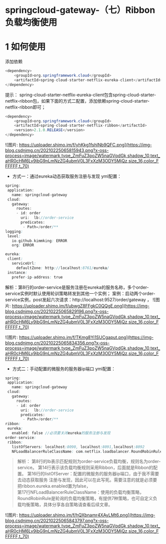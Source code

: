 ﻿
# springcloud-gateway-（七）Ribbon负载均衡使用
# 1 如何使用
添加依赖
```Java
<dependency>
    <groupId>org.springframework.cloud</groupId>
    <artifactId>spring-cloud-starter-netflix-eureka-client</artifactId>
</dependency>
```

提示： spring-cloud-starter-netflix-eureka-client包含spring-cloud-starter-netflix-ribbon包，如果下面的方式二配置，添加依赖spring-cloud-starter-netflix-ribbon即可；
```Java
<dependency>
    <groupId>org.springframework.cloud</groupId>
    <artifactId>spring-cloud-starter-netflix-ribbon</artifactId>
    <version>2.1.0.RELEASE</version>
</dependency>
```
![图片: https://uploader.shimo.im/f/yhKkg1fshlNb9QFC.png](https://img-blog.csdnimg.cn/20210225065815943.png?x-oss-process=image/watermark,type_ZmFuZ3poZW5naGVpdGk,shadow_10,text_aHR0cHM6Ly9ibG9nLmNzZG4ubmV0L3FxXzM3ODY5MjQz,size_16,color_FFFFFF,t_70)





* 方式一：通过eureka动态获取服务注册与发现
yml配置：
 ```Java
spring:
  application:
    name: springcloud-gateway
  cloud:
    gateway:
      routes:
      - id: order
        uri:  lb://order-service
        predicates:
         - Path=/order/**
logging:
  level:
    io.github.kimmking: ERROR
    org: ERROR

eureka:
  client:
    serviceUrl:
      defaultZone: http://localhost:8761/eureka/
  instance:
    prefer-ip-address: true
```
解析：第8行的order-service是服务注册在eureka的服务名称，多个order-service实例时默认使用轮训策略转发到其他一个实例；
案例：启动两个order-service实例，post发起六次请求：http://localhost:9527/order/gateway ，
![图片: https://uploader.shimo.im/f/ubwgZ8FFgkC0QQgE.png](https://img-blog.csdnimg.cn/20210225065829196.png?x-oss-process=image/watermark,type_ZmFuZ3poZW5naGVpdGk,shadow_10,text_aHR0cHM6Ly9ibG9nLmNzZG4ubmV0L3FxXzM3ODY5MjQz,size_16,color_FFFFFF,t_70)


![图片: https://uploader.shimo.im/f/TKmg8Yi1SUCgaput.png](https://img-blog.csdnimg.cn/20210225065834356.png?x-oss-process=image/watermark,type_ZmFuZ3poZW5naGVpdGk,shadow_10,text_aHR0cHM6Ly9ibG9nLmNzZG4ubmV0L3FxXzM3ODY5MjQz,size_16,color_FFFFFF,t_70)


* 方式二：手动配置的微服务的服务器ip端口
yml配置：
 ```Java
spring:
  application:
    name: springcloud-gateway
  cloud:
    gateway:
      routes:
      - id: order
        uri:  lb://order-service
        predicates:
         - Path=/order/**
ribbon:
  eureka:
    enabled: false //必须要关闭eureka的服务注册与发现
order-service:
  ribbon:
    listOfServers: localhost:8090, localhost:8091,localhost:8092
    NFLoadBalancerRuleClassName: com.netflix.loadbalancer.RoundRobinRule
 ```

>解析：
>第8行的lb表示匹配规则为order-service负载均衡，规则名为order-service。
> 第14行表示该负载均衡规则采用Ribbon，后面就是Ribbon的配置。
>第16行的listOfServer：配置的微服务的服务器ip端口，由于我不需要去动态获取服务                        注册与发现，因此可以在此写死。需要注意的就是必须要把ribbon.eureka.enabled置为false，                                                         
> 第17行NFLoadBalancerRuleClassName：使用的负载均衡策略，RoundRobinRule是轮询的负载均衡策略，有提供7种策略，也可自定义负载均衡策略，具体分享各自策略请查看后续文章。
> 
![图片: https://uploader.shimo.im/f/hQXbnamr4XAyLMt6.png](https://img-blog.csdnimg.cn/20210225065843797.png?x-oss-process=image/watermark,type_ZmFuZ3poZW5naGVpdGk,shadow_10,text_aHR0cHM6Ly9ibG9nLmNzZG4ubmV0L3FxXzM3ODY5MjQz,size_16,color_FFFFFF,t_70)

